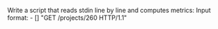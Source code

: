 Write a script that reads stdin line by line and computes metrics:
	Input format: <IP Address> - [<date>] "GET /projects/260 HTTP/1.1" <status code> <file size>

